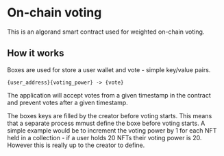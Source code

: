 # On-chain voting

This is an algorand smart contract used for weighted on-chain voting.

## How it works

Boxes are used for store a user wallet and vote - simple key/value pairs.

```
{user_address}{voting_power} -> {vote}
```

The application will accept votes from a given timestamp in the contract and prevent votes after a given timestamp.

The boxes keys are filled by the creator before voting starts. This means that a separate process mmust define the boxe before voting starts. A simple example would be to increment the voting power by 1 for each NFT held in a collection - if a user holds 20 NFTs their voting power is 20. However this is really up to the creator to define.
